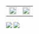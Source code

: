 <table frame=void border="0"> 
  <tr border="0">
    <td valign="top" style="border: none !important;">
      <a href="https://velog.io/@gidskql6671"> 
        <img src="https://user-images.githubusercontent.com/23000498/132990957-0692f066-7912-4810-8e7c-3b5a49c7dc54.png" width="100%"> 
      </a> 
    </td>
    <td valign="top">
      <a href="https://velog.io/@gidskql6671/about"> 
        <img src="https://user-images.githubusercontent.com/23000498/132990897-4f16316f-6cb5-4c91-800c-134eabc2c98a.png" width="100%">
      </a>
    </td>
  </tr>
</table>


<a href="https://velog.io/@gidskql6671"> 
  <img src="https://img.shields.io/badge/Blog-1aa4e4?style=flat-square&logoColor=white"/></a>
</a> 
<a href="https://velog.io/@gidskql6671/about"> 
  <img src="https://img.shields.io/badge/About Me-389e64?style=flat-square&logoColor=white"/></a>
</a> 

